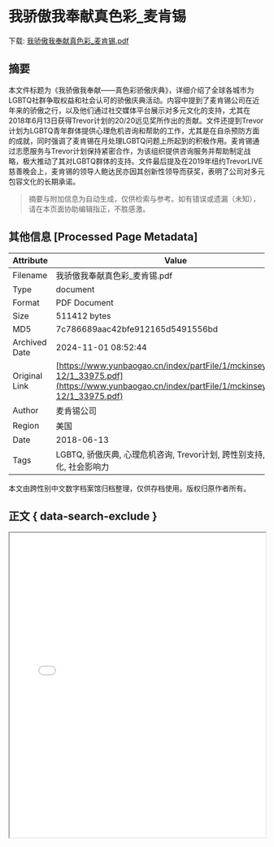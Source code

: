 # 我骄傲我奉献真色彩_麦肯锡

<!-- tcd_download_link -->
下载: <a href="../我骄傲我奉献真色彩_麦肯锡.pdf" download>我骄傲我奉献真色彩_麦肯锡.pdf</a>
<!-- tcd_download_link_end -->

## 摘要

<!-- tcd_abstract -->
本文件标题为《我骄傲我奉献——真色彩骄傲庆典》，详细介绍了全球各城市为LGBTQ社群争取权益和社会认可的骄傲庆典活动。内容中提到了麦肯锡公司在近年来的骄傲之行，以及他们通过社交媒体平台展示对多元文化的支持，尤其在2018年6月13日获得Trevor计划的20/20远见奖所作出的贡献。文件还提到Trevor计划为LGBTQ青年群体提供心理危机咨询和帮助的工作，尤其是在自杀预防方面的成就，同时强调了麦肯锡在月处理LGBTQ问题上所起到的积极作用。麦肯锡通过志愿服务与Trevor计划保持紧密合作，为该组织提供咨询服务并帮助制定战略，极大推动了其对LGBTQ群体的支持。文件最后提及在2019年纽约TrevorLIVE慈善晚会上，麦肯锡的领导人鲍达民亦因其创新性领导而获奖，表明了公司对多元包容文化的长期承诺。

<!-- tcd_abstract_end -->

> 摘要与附加信息为自动生成，仅供检索与参考。如有错误或遗漏（未知），请在本页面协助编辑指正，不胜感激。

## 其他信息 [Processed Page Metadata]

| Attribute       | Value                                  |
|-----------------|----------------------------------------|
| Filename        | 我骄傲我奉献真色彩_麦肯锡.pdf                             |
| Type            | document                                 |
| Format          | PDF Document                               |
| Size            | 511412 bytes                           |
| MD5             | 7c786689aac42bfe912165d5491556bd                                  |
| Archived Date   | 2024-11-01 08:52:44                             |
| Original Link   | [https://www.yunbaogao.cn/index/partFile/1/mckinsey/2021-12/1_33975.pdf](https://www.yunbaogao.cn/index/partFile/1/mckinsey/2021-12/1_33975.pdf)                         |
| Author          | 麦肯锡公司                               |
| Region          | 美国                               |
| Date            | 2018-06-13                                 |
| Tags            | LGBTQ, 骄傲庆典, 心理危机咨询, Trevor计划, 跨性别支持, 多元文化, 社会影响力                                 |

本文由跨性别中文数字档案馆归档整理，仅供存档使用。版权归原作者所有。


## 正文 { data-search-exclude }

<!-- tcd_main_text -->
<iframe src="../我骄傲我奉献真色彩_麦肯锡.pdf" width="100%" height="600px">
    <p>无法显示PDF，请下载查看。</p>
</iframe>
<!-- tcd_main_text_end -->

